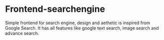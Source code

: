 # Frontend-searchengine
Simple frontend for search engine, design and aethetic is inspired from Google Search. It has all features like google text search, image search and advance search. 
